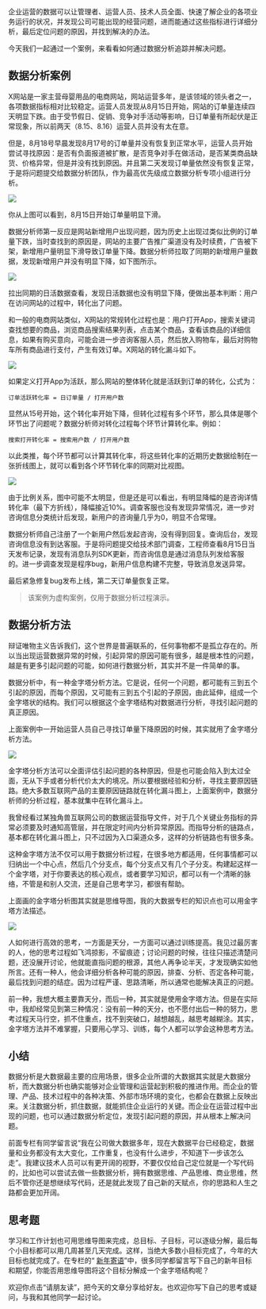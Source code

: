 企业运营的数据可以让管理者、运营人员、技术人员全面、快速了解企业的各项业务运行的状况，并发现公司可能出现的经营问题，进而能通过这些指标进行详细分析，最后定位问题的原因，并找到解决的办法。

今天我们一起通过一个案例，来看看如何通过数据分析追踪并解决问题。

## 数据分析案例

X网站是一家主营母婴用品的电商网站，网站运营多年，是该领域的领头者之一，各项数据指标相对比较稳定。运营人员发现从8月15日开始，网站的订单量连续四天明显下跌。由于受节假日、促销、竞争对手活动等影响，日订单量有所起伏是正常现象，所以前两天（8.15、8.16）运营人员并没有太在意。

但是，8月18号早晨发现8月17号的订单量并没有恢复到正常水平，运营人员开始尝试寻找原因：是否有负面报道被扩散，是否竞争对手在做活动，是否某类商品缺货、价格异常，但是并没有找到原因。并且第二天发现订单量依然没有恢复正常，于是将问题提交给数据分析团队，作为最高优先级成立数据分析专项小组进行分析。

![](https://static001.geekbang.org/resource/image/bd/81/bd5c51c805f28b35222314126207c881.png?wh=600*418)

你从上图可以看到，8月15日开始订单量明显下滑。

数据分析师第一反应是网站新增用户出现问题，因为历史上出现过类似比例的订单量下跌，当时查找到的原因是，网站的主要广告推广渠道没有及时续费，广告被下架，新增用户量明显下滑导致订单量下降。数据分析师拉取了同期的新增用户量数据，发现新增用户并没有明显下降，如下图所示。

![](https://static001.geekbang.org/resource/image/10/0e/1011a21bfa6c536936672737739f210e.png?wh=600*417)

拉出同期的日活数据查看，发现日活数据也没有明显下降，便做出基本判断：用户在访问网站的过程中，转化出了问题。

和一般的电商网站类似，X网站的常规转化过程也是：用户打开App，搜索关键词查找想要的商品，浏览商品搜索结果列表，点击某个商品，查看该商品的详细信息，如果有购买意向，可能会进一步咨询客服人员，然后放入购物车，最后对购物车所有商品进行支付，产生有效订单。X网站的转化漏斗如下。

![](https://static001.geekbang.org/resource/image/33/e8/33c1d854f4186d503891649e224a73e8.png?wh=600*399)

如果定义打开App为活跃，那么网站的整体转化就是活跃到订单的转化，公式为：

```
订单活跃转化率 = 日订单量 / 打开用户数

```

显然从15号开始，这个转化率开始下降，但转化过程有多个环节，那么具体是哪个环节出了问题呢？数据分析师对转化过程每个环节计算转化率。例如：

```
搜索打开转化率 = 搜索用户数 / 打开用户数

```

以此类推，每个环节都可以计算其转化率，将这些转化率的近期历史数据绘制在一张折线图上，就可以看到各个环节转化率的同期对比视图。

![](https://static001.geekbang.org/resource/image/c4/93/c4f561efd2d19751129efb9a8f7d4d93.png?wh=600*421)

由于比例关系，图中可能不太明显，但是还是可以看出，有明显降幅的是咨询详情转化率（最下方折线），降幅接近10%。调查客服也没有发现异常情况，进一步对咨询信息分类统计后发现，新用户的咨询量几乎为0，明显不合常理。

数据分析师自己注册了一个新用户然后发起咨询，没有得到回复。查询后台，发现咨询信息没有到达客服。于是将问题提交给技术部门调查，工程师查看8月15日当天发布记录，发现有消息队列SDK更新，而咨询信息是通过消息队列发给客服的。进一步调查发现是程序bug，新用户信息构建不完整，导致消息发送异常。

最后紧急修复bug发布上线，第二天订单量恢复正常。

> 该案例为虚构案例，仅用于数据分析过程演示。

## 数据分析方法

辩证唯物主义告诉我们，这个世界是普遍联系的，任何事物都不是孤立存在的。所以当出现运营数据异常的时候，引起异常的原因可能有很多，越是根本性的问题，越是有更多引起问题的可能，如何进行数据分析，其实并不是一件简单的事。

数据分析中，有一种金字塔分析方法。它是说，任何一个问题，都可能有三到五个引起的原因，而每个原因，又可能有三到五个引起的子原因，由此延伸，组成一个金字塔状的结构。我们可以根据这个金字塔结构对数据进行分析，寻找引起问题的真正原因。

上面案例中一开始运营人员自己寻找订单量下降原因的时候，其实就用了金字塔分析方法。

![](https://static001.geekbang.org/resource/image/d1/15/d1665eb4df5c09166d48eb93c3b6e515.png?wh=1088*350)

金字塔分析方法可以全面评估引起问题的各种原因，但是也可能会陷入到太过全面，无从下手或者分析代价太大的境况。所以要根据经验和分析，寻找主要原因链路。绝大多数互联网产品的主要原因链路就在转化漏斗图上，上面案例中，数据分析师的分析过程，基本就集中在转化漏斗上。

我曾经看过某独角兽互联网公司的数据运营指导文件，对于几个关键业务指标的异常必须要及时通知高管层，并在限定时间内分析异常原因。而指导分析的链路点，基本都在转化漏斗图上，只不过因为入口渠道众多，这样的分析链路也有很多条。

这种金字塔方法不仅可以用于数据分析过程，在很多地方都适用，任何事情都可以归纳出一个中心点，然后几个分支点，每个分支点又有几个子分支。构建起这样一个金字塔，对于你要表达的核心观点，或者要学习知识，都可以有一个清晰的脉络，不管是和别人交流，还是自己思考学习，都很有帮助。

上面画的金字塔分析图其实就是思维导图，我的大数据专栏的知识点也可以用金字塔方法描述。

![](https://static001.geekbang.org/resource/image/d4/11/d4ad054351a04066650bd15d2dc28d11.png?wh=1526*1328)

人如何进行高效的思考，一方面是天分，一方面可以通过训练提高。我见过最厉害的人，他的思考过程如飞鸿掠影，不留痕迹；讨论问题的时候，往往只描述清楚问题，还没展开讨论，他就能直指问题的根源，其他人再争论半天，才发现确实如他所言。还有一种人，他会详细分析各种可能的原因，排查、分析、否定各种可能，最后找到问题的结症。因为过程严谨、思路清晰，所以通常也能解决真正的问题。

前一种，我想大概主要靠天分，而后一种，其实就是使用金字塔方法。但是在实际中，我却经常见到第三种情况：没有前一种的天分，也不愿付出后一种的努力，思考过程天马行空，抓不住重点，找不到突破口，越想越乱，越思考越糊涂。其实，金字塔方法并不难掌握，只要用心学习、训练，每个人都可以学会这种思考方法。

## 小结

数据分析是大数据最主要的应用场景，很多企业所谓的大数据其实就是大数据分析，而大数据分析也确实能够对企业管理和运营起到积极的推进作用。而企业的管理、产品、技术过程中的各种决策、外部市场环境的变化，也都会在数据上反映出来。关注数据分析，抓住数据，就能抓住企业运行的关键。而企业在运营过程中出现的问题，也可以通过数据分析定位，发现引起问题的原因，并从根本上解决问题。

前面专栏有同学留言说“我在公司做大数据多年，现在大数据平台已经稳定，数据量和业务都没有太大变化，工作重复，也没有什么进步，不知道下一步该怎么走”。我建议技术人员可以有更开阔的视野，不要仅仅给自己定位就是一个写代码的，比如也可以尝试去做一些数据分析，拥有数据思维、产品思维、商业思维，然后不管你还是想继续写代码，还是就此发现了自己新的天赋点，你的思路和人生之路都会更加开阔。

## 思考题

学习和工作计划也可用思维导图来完成，总目标、子目标，可以逐级分解，最后每个小目标都可以用几周甚至几天完成。这样，当绝大多数小目标完成了，今年的大目标也就完成了。在专栏的“ [新年寄语](http://time.geekbang.org/column/article/75682)”中，很多同学都留言写下自己的新年目标和期望，你能否用思维导图将这个目标分解成一个金字塔结构呢？

欢迎你点击“请朋友读”，把今天的文章分享给好友。也欢迎你写下自己的思考或疑问，与我和其他同学一起讨论。